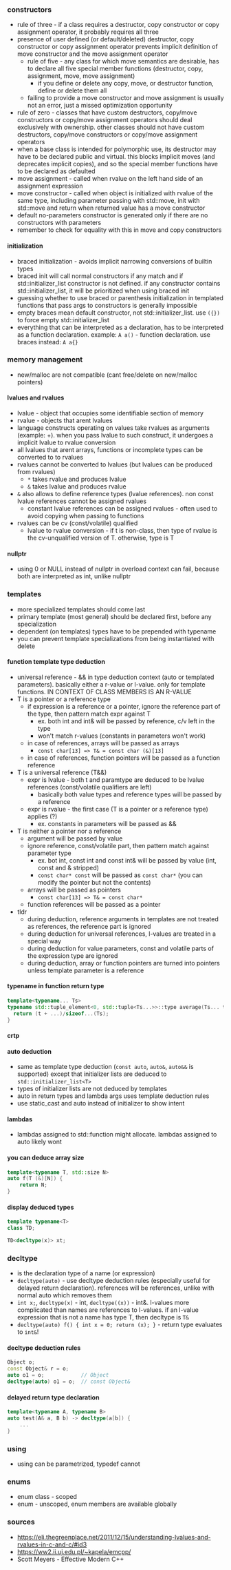 ### constructors

* rule of three - if a class requires a destructor, copy constructor or copy assignment operator, it probably requires all three
* presence of user defined (or default/deleted) destructor, copy constructor or copy assignment operator prevents implicit definition of move constructor and the move assignment operator
    * rule of five - any class for which move semantics are desirable, has to declare all five special member functions (destructor, copy, assignment, move, move assignment)
        * if you define or delete any copy, move, or destructor function, define or delete them all
    * failing to provide a move constructor and move assignment is usually not an error, just a missed optimization opportunity
* rule of zero - classes that have custom destructors, copy/move constructors or copy/move assignment operators should deal exclusively with ownership. other classes should not have custom destructors, copy/move constructors or copy/move assignment operators
* when a base class is intended for polymorphic use, its destructor may have to be declared public and virtual. this blocks implicit moves (and deprecates implicit copies), and so the special member functions have to be declared as defaulted
* move assignment - called when rvalue on the left hand side of an assignment expression
* move constructor - called when object is initialized with rvalue of the same type, including parameter passing with std::move, init with std::move and return when returned value has a move constructor
* default no-parameters constructor is generated only if there are no constructors with parameters
* remember to check for equality with this in move and copy constructors

#### initialization

* braced initialization - avoids implicit narrowing conversions of builtin types
* braced init will call normal constructors if any match and if std::initializer_list constructor is not defined. if any constructor contains std::initializer_list, it will be prioritized when using braced init
* guessing whether to use braced or parenthesis initialization in templated functions that pass args to constructors is generally impossible
* empty braces mean default constructor, not std::initializer_list. use `({})` to force empty std::initializer_list
* everything that can be interpreted as a declaration, has to be interpreted as a function declaration. example: `A a()` - function declaration. use braces instead: `A a{}`

### memory management

* new/malloc are not compatible (cant free/delete on new/malloc pointers)

#### lvalues and rvalues

* lvalue - object that occupies some identifiable section of memory
* rvalue - objects that arent lvalues
* language constructs operating on values take rvalues as arguments (example: +). when you pass lvalue to such construct, it undergoes a implicit lvalue to rvalue conversion
* all lvalues that arent arrays, functions or incomplete types can be converted to to rvalues
* rvalues cannot be converted to lvalues (but lvalues can be produced from rvalues)
    * `*` takes rvalue and produces lvalue
    * `&` takes lvalue and produces rvalue
* `&` also allows to define reference types (lvalue references). non const lvalue references cannot be assigned rvalues
    * constant lvalue references can be assigned rvalues - often used to avoid copying when passing to functions
* rvalues can be cv (const/volatile) qualified 
    * lvalue to rvalue conversion - if t is non-class, then type of rvalue is the cv-unqualified version of T. otherwise, type is T

#### nullptr

* using 0 or NULL instead of nullptr in overload context can fail, because both are interpreted as int, unlike nullptr

### templates

* more specialized templates should come last
* primary template (most general) should be declared first, before any specialization
* dependent (on templates) types have to be prepended with typename
* you can prevent template specializations from being instantiated with delete

#### function template type deduction

* universal reference - && in type deduction context (auto or templated parameters). basically either a r-value or l-value. only for template functions. IN CONTEXT OF CLASS MEMBERS IS AN R-VALUE
* T is a pointer or a reference type
    * if expression is a reference or a pointer, ignore the reference part of the type, then pattern match expr against T 
        * ex. both int and int& will be passed by reference, c/v left in the type
        * won't match r-values (constants in parameters won't work)
    * in case of references, arrays will be passed as arrays
        * `const char[13] => T& = const char (&)[13]`
    * in case of references, function pointers will be passed as a function reference
* T is a universal reference (T&&)
    * expr is lvalue - both t and paramtype are deduced to be lvalue references (const/volatile qualifiers are left)
        * basically both value types and reference types will be passed by a reference
    * expr is rvalue - the first case (T is a pointer or a reference type) applies (?)
        * ex. constants in parameters will be passed as &&
* T is neither a pointer nor a reference
    * argument will be passed by value
    * ignore reference, const/volatile part, then pattern match against parameter type
        * ex. bot int, const int and const int& will be passed by value (int, const and & stripped)
        * `const char* const` will be passed as `const char*` (you can modify the pointer but not the contents)
    * arrays will be passed as pointers
        * `const char[13] => T& = const char*`
    * function references will be passed as a pointer
* tldr
    * during deduction, reference arguments in templates are not treated as references, the reference part is ignored
    * during deduction for universal references, l-values are treated in a special way
    * during deduction for value parameters, const and volatile parts of the expression type are ignored
    * during deduction, array or function pointers are turned into pointers unless template parameter is a reference

#### typename in function return type

```c++
template<typename... Ts>
typename std::tuple_element<0, std::tuple<Ts...>>::type average(Ts... t) {
  return (t + ...)/sizeof...(Ts);
}
```

#### crtp

#### auto deduction

* same as template type deduction (`const auto`, `auto&`, `auto&&` is supported) except that initializer lists are deduced to `std::initializer_list<T>`
* types of initializer lists are not deduced by templates
* auto in return types and lambda args uses template deduction rules
* use static_cast and auto instead of initializer to show intent

#### lambdas

* lambdas assigned to std::function might allocate. lambdas assigned to auto likely wont

#### you can deduce array size

```c++
template<typename T, std::size N>
auto f(T (&)[N]) {
    return N;
}
```

#### display deduced types

```c++
template typename<T>
class TD;

TD<decltype(x)> xt;
```


### decltype

* is the declaration type of a name (or expression)
* `decltype(auto)` - use decltype deduction rules (especially useful for delayed return declaration). references will be references, unlike with normal auto which removes them
* `int x;`, `decltype(x)` - int, `decltype((x))` - int&. l-values more complicated than names are references to l-values. if an l-value expression that is not a name has type T, then decltype is `T&`
* `decltype(auto) f() { int x = 0; return (x); }` - return type evaluates to `int&`!

#### decltype deduction rules

```c++
Object o;
const Object& r = o;
auto o1 = o;            // Object
decltype(auto) o1 = o;  // const Object&
```

#### delayed return type declaration

```c++
template<typename A, typename B>
auto test(A& a, B b) -> decltype(a[b]) {
    ...
}
```

### using

* using can be parametrized, typedef cannot

### enums

* enum class - scoped 
* enum - unscoped, enum members are available globally

### sources

* https://eli.thegreenplace.net/2011/12/15/understanding-lvalues-and-rvalues-in-c-and-c/#id3
* https://ww2.ii.uj.edu.pl/~kapela/emcpp/
* Scott Meyers - Effective Modern C++ 

